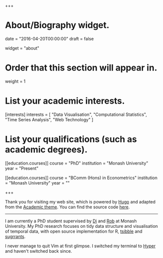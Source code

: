 +++
# About/Biography widget.

date = "2016-04-20T00:00:00"
draft = false

widget = "about"

# Order that this section will appear in.
weight = 1

# List your academic interests.
[interests]
  interests = [
    "Data Visualisation",
    "Computational Statistics",
    "Time Series Analysis",
    "Web Technology"
  ]

# List your qualifications (such as academic degrees).
[[education.courses]]
  course = "PhD"
  institution = "Monash University"
  year = "Present"

[[education.courses]]
  course = "BComm (Hons) in Econometrics"
  institution = "Monash University"
  year = ""
 
+++

Thank you for visiting my web site, which is powered by [Hugo](https://gohugo.io/) and adapted from the [Academic theme](https://sourcethemes.com/academic/). You can find the source code [here](https://github.com/earowang/earo.me).

---

I am currently a PhD student supervised by [Di](http://www.dicook.org) and [Rob](http://robjhyndman.com) at Monash University. My PhD research focuses on tidy data structure and visualisation of temporal data, with open source implementation for R, [tsibble](http://pkg.earo.me/tsibble) and [sugrrants](http://pkg.earo.me/sugrrants).

I never manage to quit Vim at first glimpse. I switched my terminal to [Hyper](http://hyper.is) and haven't switched back since.

<!-- <img src="https://ghchart.rshah.org/756bb1/earowang" alt="Earo Wang Github Chart" /> -->
